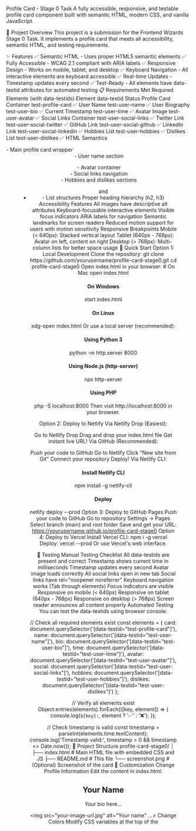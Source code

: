 Profile Card - Stage 0 Task
A fully accessible, responsive, and testable profile card component built with semantic HTML, modern CSS, and vanilla JavaScript.

🎯 Project Overview
This project is a submission for the Frontend Wizards Stage 0 Task. It implements a profile card that meets all accessibility, semantic HTML, and testing requirements.

✨ Features
✅ Semantic HTML - Uses proper HTML5 semantic elements
✅ Fully Accessible - WCAG 2.1 compliant with ARIA labels
✅ Responsive Design - Works on mobile, tablet, and desktop
✅ Keyboard Navigation - All interactive elements are keyboard accessible
✅ Real-time Updates - Timestamp updates every second
✅ Test-Ready - All elements have data-testid attributes for automated testing
📋 Requirements Met
Required Elements (with data-testids)
Element	data-testid	Status
Profile Card Container	test-profile-card	✅
User Name	test-user-name	✅
User Biography	test-user-bio	✅
Current Timestamp	test-user-time	✅
Avatar Image	test-user-avatar	✅
Social Links Container	test-user-social-links	✅
Twitter Link	test-user-social-twitter	✅
GitHub Link	test-user-social-github	✅
LinkedIn Link	test-user-social-linkedin	✅
Hobbies List	test-user-hobbies	✅
Dislikes List	test-user-dislikes	✅
HTML Semantics
<article> - Main profile card wrapper
<header> - User name section
<figure> - Avatar container
<nav> - Social links navigation
<section> - Hobbies and dislikes sections
<ul> and <li> - List structures
Proper heading hierarchy (h2, h3)
Accessibility Features
All images have descriptive alt attributes
Keyboard-focusable interactive elements
Visible focus indicators
ARIA labels for navigation
Semantic landmarks for screen readers
Reduced motion support for users with motion sensitivity
Responsive Breakpoints
Mobile (< 640px): Stacked vertical layout
Tablet (640px - 768px): Avatar on left, content on right
Desktop (> 768px): Multi-column lists for better space usage
🚀 Quick Start
Option 1: Local Development
Clone the repository:
git clone https://github.com/yourusername/profile-card-stage0.git
cd profile-card-stage0
Open index.html in your browser:
# On Mac
open index.html

# On Windows
start index.html

# On Linux
xdg-open index.html
Or use a local server (recommended):
# Using Python 3
python -m http.server 8000

# Using Node.js (http-server)
npx http-server

# Using PHP
php -S localhost:8000
Then visit http://localhost:8000 in your browser.

Option 2: Deploy to Netlify
Via Netlify Drop (Easiest):

Go to Netlify Drop
Drag and drop your index.html file
Get instant live URL!
Via GitHub (Recommended):

Push your code to GitHub
Go to Netlify
Click "New site from Git"
Connect your repository
Deploy!
Via Netlify CLI:

# Install Netlify CLI
npm install -g netlify-cli

# Deploy
netlify deploy --prod
Option 3: Deploy to GitHub Pages
Push your code to GitHub
Go to repository Settings → Pages
Select branch (main) and root folder
Save and get your URL: https://yourusername.github.io/profile-card-stage0
Option 4: Deploy to Vercel
Install Vercel CLI:
npm i -g vercel
Deploy:
vercel --prod
Or use Vercel's web interface.

🧪 Testing
Manual Testing Checklist
 All data-testids are present and correct
 Timestamp shows current time in milliseconds
 Timestamp updates every second
 Avatar image loads correctly
 All social links open in new tab
 Social links have rel="noopener noreferrer"
 Keyboard navigation works (Tab through elements)
 Focus indicators are visible
 Responsive on mobile (< 640px)
 Responsive on tablet (640px - 768px)
 Responsive on desktop (> 768px)
 Screen reader announces all content properly
Automated Testing
You can test the data-testids using browser console:

// Check all required elements exist
const elements = {
  card: document.querySelector('[data-testid="test-profile-card"]'),
  name: document.querySelector('[data-testid="test-user-name"]'),
  bio: document.querySelector('[data-testid="test-user-bio"]'),
  time: document.querySelector('[data-testid="test-user-time"]'),
  avatar: document.querySelector('[data-testid="test-user-avatar"]'),
  social: document.querySelector('[data-testid="test-user-social-links"]'),
  hobbies: document.querySelector('[data-testid="test-user-hobbies"]'),
  dislikes: document.querySelector('[data-testid="test-user-dislikes"]')
};

// Verify all elements exist
Object.entries(elements).forEach(([key, element]) => {
  console.log(`${key}:`, element ? '✅' : '❌');
});

// Check timestamp is valid
const timestamp = parseInt(elements.time.textContent);
console.log('Timestamp valid:', timestamp > 0 && timestamp <= Date.now());
📁 Project Structure
profile-card-stage0/
│
├── index.html          # Main HTML file with embedded CSS and JS
├── README.md          # This file
└── screenshot.png     # (Optional) Screenshot of the card
🎨 Customization
Change Profile Information
Edit the content in index.html:

<!-- Name -->
<h2 class="user-name" data-testid="test-user-name">Your Name</h2>

<!-- Bio -->
<p class="user-bio" data-testid="test-user-bio">Your bio here...</p>

<!-- Avatar -->
<img src="your-image-url.jpg" alt="Your name" ...>
Change Colors
Modify CSS variables at the top of the <style> section:

/* Background gradient */
background: linear-gradient(135deg, #667eea 0%, #764ba2 100%);

/* Primary color */
background: #667eea;  /* Change this color */
🔧 Browser Support
✅ Chrome (latest)
✅ Firefox (latest)
✅ Safari (latest)
✅ Edge (latest)
✅ Mobile browsers (iOS Safari, Chrome Mobile)
